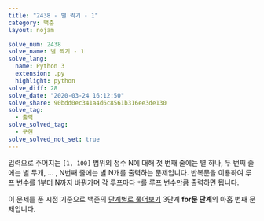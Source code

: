 ```yaml
---
title: "2438 - 별 찍기 - 1"
category: 백준
layout: nojam

solve_num: 2438
solve_name: 별 찍기 - 1
solve_lang:
  name: Python 3
  extension: .py
  highlight: python
solve_diff: 28
solve_date: "2020-03-24 16:12:50"
solve_share: 90bdd0ec341a4d6c8561b316ee3de130
solve_tag:
  - 출력
solve_solved_tag:
  - 구현
solve_solved_not_set: true
---
```


입력으로 주어지는 `[1, 100]` 범위의 정수 N에 대해 첫 번째 줄에는 별 하나, 두 번째 줄에는 별 두개, ... , N번째 줄에는 별 N개를 출력하는 문제입니다. 반복문을 이용하여 루프 변수를 1부터 N까지 바꿔가며 각 루프마다 `*`를 루프 변수만큼 출력하면 됩니다.

이 문제를 푼 시점 기준으로 백준의 [단계별로 풀어보기](http://noj.am/p/s) 3단계 **for문 단계**의 아홉 번째 문제입니다.
